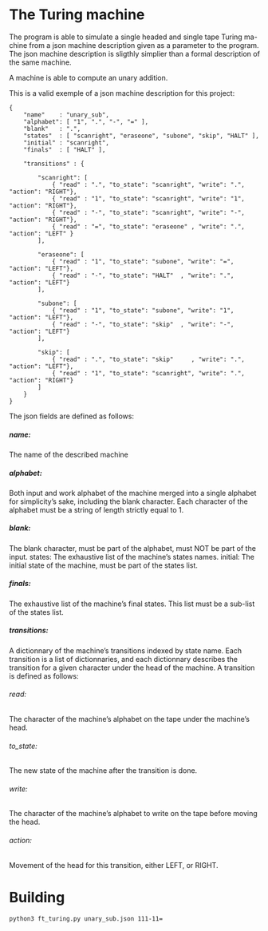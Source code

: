 # The Turing machine
The program is able to simulate a single headed and single tape Turing ma- chine from a json machine description given as a parameter to the program. The json machine description is sligthly simplier than a formal description of the same machine.

A machine is able to compute an unary addition.

This is a valid exemple of a json machine description for this project:

```
{
    "name"    : "unary_sub",
    "alphabet": [ "1", ".", "-", "=" ],
    "blank"   : ".",
    "states"  : [ "scanright", "eraseone", "subone", "skip", "HALT" ],
    "initial" : "scanright",
    "finals"  : [ "HALT" ],

    "transitions" : {

        "scanright": [
            { "read" : ".", "to_state": "scanright", "write": ".", "action": "RIGHT"},
            { "read" : "1", "to_state": "scanright", "write": "1", "action": "RIGHT"},
            { "read" : "-", "to_state": "scanright", "write": "-", "action": "RIGHT"},
            { "read" : "=", "to_state": "eraseone" , "write": ".", "action": "LEFT" }
        ],

        "eraseone": [
            { "read" : "1", "to_state": "subone", "write": "=", "action": "LEFT"},
            { "read" : "-", "to_state": "HALT"  , "write": ".", "action": "LEFT"}
        ],

        "subone": [
            { "read" : "1", "to_state": "subone", "write": "1", "action": "LEFT"},
            { "read" : "-", "to_state": "skip"  , "write": "-", "action": "LEFT"}
        ],

        "skip": [
            { "read" : ".", "to_state": "skip"     , "write": ".", "action": "LEFT"},
            { "read" : "1", "to_state": "scanright", "write": ".", "action": "RIGHT"}
        ] 
    }
}
```
The json fields are defined as follows:
##### name:
The name of the described machine
##### alphabet:
Both input and work alphabet of the machine merged into a single alphabet for simplicity’s sake, including the blank character. Each character of the alphabet must be a string of length strictly equal to 1.
##### blank:
The blank character, must be part of the alphabet, must NOT be part of the input.
states: The exhaustive list of the machine’s states names.
initial: The initial state of the machine, must be part of the states list.
##### finals:
The exhaustive list of the machine’s final states. This list must be a sub-list of the states list.
##### transitions:
A dictionnary of the machine’s transitions indexed by state name. Each transition is a list of dictionnaries, and each dictionnary describes the transition for a given character under the head of the machine. A transition is defined as follows:
###### read:
The character of the machine’s alphabet on the tape under the machine’s head.
###### to_state:
The new state of the machine after the transition is done.
###### write:
The character of the machine’s alphabet to write on the tape before moving
the head.
###### action:
Movement of the head for this transition, either LEFT, or RIGHT.

# Building
`python3 ft_turing.py unary_sub.json 111-11=`
